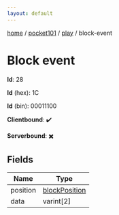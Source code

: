 ```yaml
---
layout: default
---
```


[home](/)  /  [pocket101](/protocol/pocket101)  /  [play](/protocol/pocket101/play)  /  block-event

# Block event

**Id**: 28

**Id** (hex): 1C

**Id** (bin): 00011100

**Clientbound**: ✔️

**Serverbound**: ✖️

## Fields

Name | Type
---|---
position | [blockPosition](/protocol/pocket101/types/block-position)
data | varint[2]
